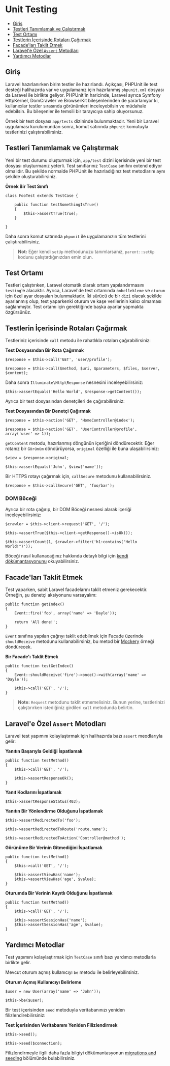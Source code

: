 # Unit Testing

- [Giriş](#giris)
- [Testleri Tanımlamak ve Çalıştırmak](#testleri-tanimlamak-ve-calistirmak)
- [Test Ortamı](#test-ortami)
- [Testlerin İçerisinde Rotaları Çağırmak](#testlerin-icerisinde-rotalari-cagirmak)
- [Facade'ları Taklit Etmek](#mocking-facades)
- [Laravel'e Özel `Assert` Metodları](#laravele-ozel-assert-metodlari)
- [Yardımcı Metodlar](#yardimci-metodlar)

<a name="giris"></a>
## Giriş

Laravel hazırlanırken birim testler ile hazırlandı. Açıkçası, PHPUnit ile test desteği halihazırda var ve uygulamanız için hazırlanmış `phpunit.xml` dosyası da Laravel ile birlikte geliyor. PHPUnit'in haricinde, Laravel ayrıca Symfony HttpKernel, DomCrawler ve BrowserKit bileşenlerinden de yararlanıyor ki, kullanıcılar testler sırasında görünümleri inceleyebilsin ve müdahale edebilsin. Bu bileşenler ile temsili bir tarayıcıya sahip oluyorsunuz.

Örnek bir test dosyası `app/tests` dizininde bulunmaktadır. Yeni bir Laravel uygulaması kurulumundan sonra, komut satırında `phpunit` komutuyla testlerinizi çalıştırabilirsiniz.

<a name="testleri-tanimlamak-ve-calistirmak"></a>
## Testleri Tanımlamak ve Çalıştırmak

Yeni bir test durumu oluşturmak için, `app/test` dizini içerisinde yeni bir test dosyası oluşturmanız yeterli. Test sınıflarınız `TestCase` sınıfını extend ediyor olmalıdır. Bu şekilde normalde PHPUnit ile hazırladığınız test metodlarını aynı şekilde oluşturabilirsiniz.

**Örnek Bir Test Sınıfı**

	class FooTest extends TestCase {

		public function testSomethingIsTrue()
		{
			$this->assertTrue(true);
		}

	}

Daha sonra komut satırında `phpunit` ile uygulamanızın tüm testlerini çalıştırabilirsiniz.

> **Not:** Eğer kendi `setUp` methodunuzu tanımlarsanız, `parent::setUp` kodunu çalıştırdığınızdan emin olun.

<a name="test-ortami"></a>
## Test Ortamı

Testleri çalıştırıken, Laravel otomatik olarak ortam yapılandırmasını `testing`'e alacaktır. Ayrıca, Laravel'de test ortamında `önbellekleme` ve `oturum` için özel ayar dosyaları bulunmaktadır. İki sürücü de bir `dizi` olacak şekilde ayarlanmış olup, test yaparkenki oturum ve kaşe verilerinin kalıcı olmaması sağlanmıştır. Test ortamı için gerektiğinde başka ayarlar yapmakta özgürsünüz.

<a name="testlerin-icerisinde-rotalari-cagirmak"></a>
## Testlerin İçerisinde Rotaları Çağırmak

Testleriniz içerisinde `call` metodu ile rahatlıkla rotaları çağırabilirsiniz:

**Test Dosyasından Bir Rota Çağırmak**

	$response = $this->call('GET', 'user/profile');

	$response = $this->call($method, $uri, $parameters, $files, $server, $content);

Daha sonra `Illuminate\Http\Response` nesnesini inceleyebilirsiniz:

	$this->assertEquals('Hello World', $response->getContent());

Ayrıca bir test dosyasından denetçileri de çağırabilirsiniz:

**Test Dosyasından Bir Denetçi Çağırmak**

	$response = $this->action('GET', 'HomeController@index');

	$response = $this->action('GET', 'UserController@profile', array('user' => 1));

`getContent` metodu, hazırlanmış döngünün içeriğini döndürecektir. Eğer rotanız bir `Görünüm` döndürüyorsa, `original` özelliği ile buna ulaşabilirsiniz: 

	$view = $response->original;

	$this->assertEquals('John', $view['name']);

Bir HTTPS rotayı çağırmak için, `callSecure` metodunu kullanabilirsiniz.

	$response = $this->callSecure('GET', 'foo/bar');

### DOM Böceği

Ayrıca bir rota çağırıp, bir DOM Böceği nesnesi alarak içeriği inceleyebilirsiniz:

	$crawler = $this->client->request('GET', '/');

	$this->assertTrue($this->client->getResponse()->isOk());

	$this->assertCount(1, $crawler->filter('h1:contains("Hello World!")'));

Böceği nasıl kullanacağınız hakkında detaylı bilgi için [kendi dökümantasyonunu](http://symfony.com/doc/master/components/dom_crawler.html) okuyabilirsiniz.

<a name="mocking-facades"></a>
## Facade'ları Taklit Etmek

Test yaparken, sabit Laravel facadelarını taklit etmeniz gerekecektir. Örneğin, şu denetçi aksiyonunu varsayalım:

	public function getIndex()
	{
		Event::fire('foo', array('name' => 'Dayle'));

		return 'All done!';
	}

`Event` sınıfına yapılan çağrıyı taklit edebilmek için Facade üzerinde `shouldReceive` metodunu kullanabilirsiniz, bu metod bir [Mockery](https://github.com/padraic/mockery) örneği döndürecek.

**Bir Facade'ı Taklit Etmek**

	public function testGetIndex()
	{
		Event::shouldReceive('fire')->once()->with(array('name' => 'Dayle'));

		$this->call('GET', '/');
	}

> **Note:** `Request` metodunu taklit etmemelisiniz. Bunun yerine, testlerinizi çalıştırırken istediğiniz girdileri `call` metodunda belirtin.

<a name="laravele-ozel-assert-metodlari"></a>
## Laravel'e Özel `Assert` Metodları

Laravel test yapımını kolaylaştırmak için halihazırda bazı `assert` meodlarıyla gelir:

**Yanıtın Başarıyla Geldiği İspatlamak**

	public function testMethod()
	{
		$this->call('GET', '/');

		$this->assertResponseOk();
	}

**Yanıt Kodlarını İspatlamak**

	$this->assertResponseStatus(403);

**Yanıtın Bir Yönlendirme Olduğunu İspatlamak**

	$this->assertRedirectedTo('foo');

	$this->assertRedirectedToRoute('route.name');

	$this->assertRedirectedToAction('Controller@method');

**Görünüme Bir Verinin Gitmediğini İspatlamak**

	public function testMethod()
	{
		$this->call('GET', '/');

		$this->assertViewHas('name');
		$this->assertViewHas('age', $value);
	}

**Oturumda Bir Verinin Kayıtlı Olduğunu İspatlamak**

	public function testMethod()
	{
		$this->call('GET', '/');

		$this->assertSessionHas('name');
		$this->assertSessionHas('age', $value);
	}

<a name="yardimci-metodlar"></a>
## Yardımcı Metodlar

Test yapımını kolaylaştırmak için `TestCase` sınıfı bazı yardımcı metodlarla birlikte gelir.

Mevcut oturum açmış kullanıcıyı `be` metodu ile belirleyebilirsiniz.

**Oturum Açmış Kullanıcıyı Belirleme**

	$user = new User(array('name' => 'John'));

	$this->be($user);

Bir test içerisinden `seed` metoduyla veritabanınızı yeniden filizlendirebilirsiniz:

**Test İçerisinden Veritabanını Yeniden Filizlendirmek**

	$this->seed();

	$this->seed($connection);

Filizlendirmeyle ilgili daha fazla bilgiyi dökümantasyonun [migrations and seeding](/docs/migrations#database-seeding) bölümünde bulabilirsiniz.
